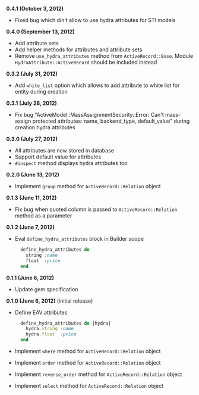 **0.4.1 (October 3, 2012)**
* Fixed bug which din't allow to use hydra attributes for STI models

**0.4.0 (September 13, 2012)**
* Add attribute sets
* Add helper methods for attributes and attribute sets
* Remove `use_hydra_attributes` method from `ActiveRecord::Base`. Module `HydraAttribute::ActiveRecord` should be included instead

**0.3.2 (July 31, 2012)**
* Add `white_list` option which allows to add attribute to white list for entity during creation

**0.3.1 (July 28, 2012)**
* Fix bug "ActiveModel::MassAssignmentSecurity::Error: Can't mass-assign protected attributes: name, backend_type, default_value" during creation hydra attributes 

**0.3.0 (July 27, 2012)**
* All attributes are now stored in database
* Support default value for attributes
* `#inspect` method displays hydra attributes too

**0.2.0 (June 13, 2012)**
* Implement `group` method for `ActiveRecord::Relation` object 

**0.1.3 (June 11, 2012)**
* Fix bug when quoted column is passed to `ActiveRecord::Relation` method as a parameter

**0.1.2 (June 7, 2012)**
* Eval `define_hydra_attributes` block in Builder scope    
  
  ```ruby
    define_hydra_attributes do
      string :name
      float  :price
    end
  ```

**0.1.1 (June 6, 2012)**
* Update gem specification

**0.1.0 (June 6, 2012)** (initial release)
* Define EAV attributes
  
  ```ruby
    define_hydra_attributes do |hydra|
      hydra.string :name
      hydra.float  :price
    end
  ```

* Implement `where` method for `ActiveRecord::Relation` object
* Implement `order` method for `ActiveRecord::Relation` object
* Implement `reverse_order` method for `ActiveRecord::Relation` object
* Implement `select` method for `ActiveRecord::Relation` object